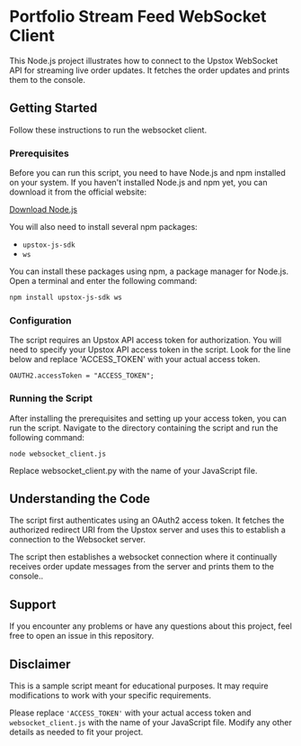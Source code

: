 # Portfolio Stream Feed WebSocket Client

This Node.js project illustrates how to connect to the Upstox WebSocket API for streaming live order updates. It fetches the order updates and prints them to the console.

## Getting Started

Follow these instructions to run the websocket client.

### Prerequisites

Before you can run this script, you need to have Node.js and npm installed on your system. If you haven't installed Node.js and npm yet, you can download it from the official website:

[Download Node.js](https://nodejs.org/en/download)

You will also need to install several npm packages:

- `upstox-js-sdk`
- `ws`

You can install these packages using npm, a package manager for Node.js. Open a terminal and enter the following command:

```sh
npm install upstox-js-sdk ws
```

### Configuration

The script requires an Upstox API access token for authorization. You will need to specify your Upstox API access token in the script. Look for the line below and replace 'ACCESS_TOKEN' with your actual access token.

```
OAUTH2.accessToken = "ACCESS_TOKEN";
```

### Running the Script

After installing the prerequisites and setting up your access token, you can run the script. Navigate to the directory containing the script and run the following command:

```
node websocket_client.js
```

Replace websocket_client.py with the name of your JavaScript file.

## Understanding the Code

The script first authenticates using an OAuth2 access token. It fetches the authorized redirect URI from the Upstox server and uses this to establish a connection to the Websocket server.

The script then establishes a websocket connection where it continually receives order update messages from the server and prints them to the console..

## Support

If you encounter any problems or have any questions about this project, feel free to open an issue in this repository.

## Disclaimer

This is a sample script meant for educational purposes. It may require modifications to work with your specific requirements.

Please replace `'ACCESS_TOKEN'` with your actual access token and `websocket_client.js` with the name of your JavaScript file. Modify any other details as needed to fit your project.


